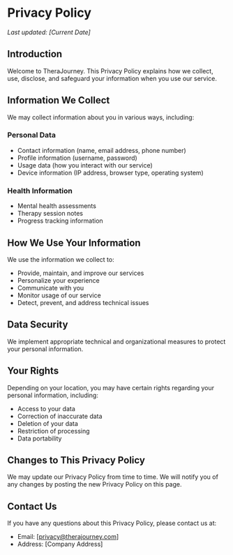 # Privacy Policy

_Last updated: [Current Date]_

## Introduction

Welcome to TheraJourney. This Privacy Policy explains how we collect, use, disclose, and safeguard your information when you use our service.

## Information We Collect

We may collect information about you in various ways, including:

### Personal Data

- Contact information (name, email address, phone number)
- Profile information (username, password)
- Usage data (how you interact with our service)
- Device information (IP address, browser type, operating system)

### Health Information

- Mental health assessments
- Therapy session notes
- Progress tracking information

## How We Use Your Information

We use the information we collect to:

- Provide, maintain, and improve our services
- Personalize your experience
- Communicate with you
- Monitor usage of our service
- Detect, prevent, and address technical issues

## Data Security

We implement appropriate technical and organizational measures to protect your personal information.

## Your Rights

Depending on your location, you may have certain rights regarding your personal information, including:

- Access to your data
- Correction of inaccurate data
- Deletion of your data
- Restriction of processing
- Data portability

## Changes to This Privacy Policy

We may update our Privacy Policy from time to time. We will notify you of any changes by posting the new Privacy Policy on this page.

## Contact Us

If you have any questions about this Privacy Policy, please contact us at:

- Email: [privacy@therajourney.com]
- Address: [Company Address]
